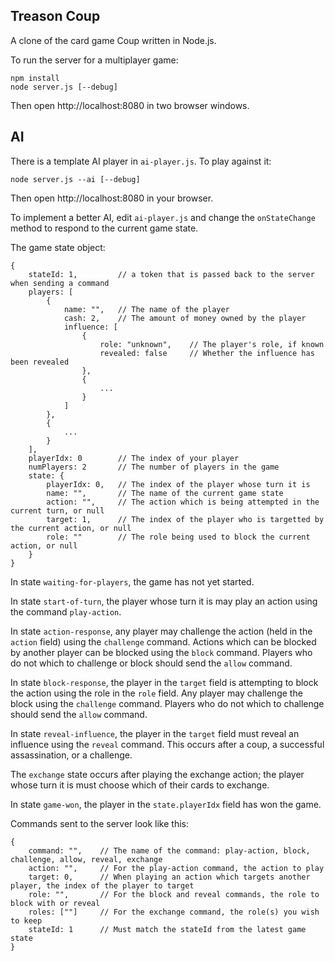 Treason Coup
------------

A clone of the card game Coup written in Node.js.

To run the server for a multiplayer game:

    npm install
    node server.js [--debug]

Then open http://localhost:8080 in two browser windows.

AI
--

There is a template AI player in `ai-player.js`. To play against it:

    node server.js --ai [--debug]

Then open http://localhost:8080 in your browser.

To implement a better AI, edit `ai-player.js` and change the `onStateChange` method to respond to the current game state.

The game state object:

    {
        stateId: 1,         // a token that is passed back to the server when sending a command
        players: [
            {
                name: "",   // The name of the player
                cash: 2,    // The amount of money owned by the player
                influence: [
                    {
                        role: "unknown",    // The player's role, if known
                        revealed: false     // Whether the influence has been revealed
                    },
                    {
                        ...
                    }
                ]
            },
            {
                ...
            }
        ],
        playerIdx: 0        // The index of your player
        numPlayers: 2       // The number of players in the game
        state: {
            playerIdx: 0,   // The index of the player whose turn it is
            name: "",       // The name of the current game state
            action: "",     // The action which is being attempted in the current turn, or null
            target: 1,      // The index of the player who is targetted by the current action, or null
            role: ""        // The role being used to block the current action, or null
        }
    }

In state `waiting-for-players`, the game has not yet started.

In state `start-of-turn`, the player whose turn it is may play an action using the command `play-action`.

In state `action-response`, any player may challenge the action (held in the `action` field) using the `challenge` command. Actions which can be blocked by another player can be blocked using the `block` command. Players who do not which to challenge or block should send the `allow` command.

In state `block-response`, the player in the `target` field is attempting to block the action using the role in the `role` field. Any player may challenge the block using the `challenge` command. Players who do not which to challenge should send the `allow` command.

In state `reveal-influence`, the player in the `target` field must reveal an influence using the `reveal` command. This occurs after a coup, a successful assassination, or a challenge.

The `exchange` state occurs after playing the exchange action; the player whose turn it is must choose which of their cards to exchange.

In state `game-won`, the player in the `state.playerIdx` field has won the game.

Commands sent to the server look like this:

    {
        command: "",    // The name of the command: play-action, block, challenge, allow, reveal, exchange
        action: "",     // For the play-action command, the action to play
        target: 0,      // When playing an action which targets another player, the index of the player to target
        role: "",       // For the block and reveal commands, the role to block with or reveal
        roles: [""]     // For the exchange command, the role(s) you wish to keep
        stateId: 1      // Must match the stateId from the latest game state
    }
